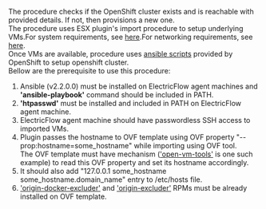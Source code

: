 <p>The procedure checks if the OpenShift cluster exists and is reachable with provided details. If not, then provisions a new one.<br/>
    The procedure uses ESX plugin's import procedure to setup underlying VMs.For system requirements, see <a href="https://docs.openshift.com/enterprise/3.0/install_config/install/prerequisites.html#install-config-install-prerequisites">here</a>.For networking requirements, see <a href="https://docs.openshift.org/latest/install_config/install/prerequisites.html#prereq-network-access">here</a>. <br/>
    Once VMs are available, procedure uses <a href="https://github.com/openshift/openshift-ansible">ansible scripts</a> provided by OpenShift to setup openshift cluster. <br/>Bellow are the prerequisite to use this procedure:
    <ol>
        <li> Ansible (v2.2.0.0) must be installed on ElectricFlow agent machines and <b>'ansible-playbook'</b> command should be included in PATH. </li>
        <li> <b>'htpasswd'</b> must be installed and included in PATH on ElectricFlow agent machine.</li>
        <li> ElectricFlow agent machine should have passwordless SSH access to imported VMs.<br/>
            <li> Plugin passes the hostname to OVF template using OVF property "--prop:hostname=some_hostname" while importing using OVF tool.</li>
            The OVF template must have mechanism (<a href="https://github.com/vmware/open-vm-tools">'open-vm-tools'</a> is one such example) to read this OVF property and set its hostname accordingly. </li>
        <li> It should also add "127.0.0.1 some_hostname some_hostname.domain_name" entry to /etc/hosts file.</li>
        <li> <a href="https://buildlogs.centos.org/centos/7/paas/x86_64/openshift-origin/origin-docker-excluder-1.4.0-2.el7.noarch.rpm">'origin-docker-excluder'</a> and <a href="https://buildlogs.centos.org/centos/7/paas/x86_64/openshift-origin/origin-excluder-1.4.0-2.el7.noarch.rpm">'origin-excluder'</a> RPMs must be already installed on OVF template. </li>
    </ol>
</p>
